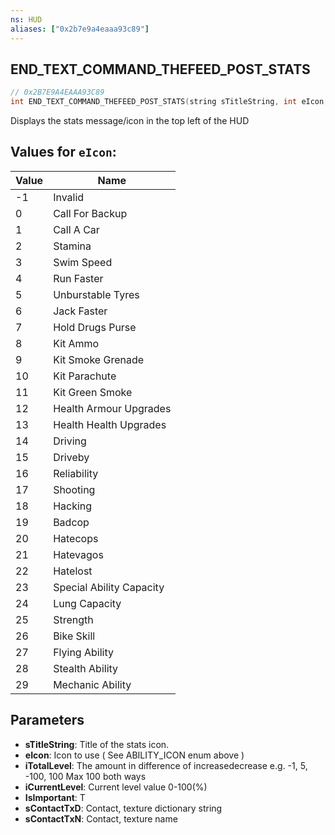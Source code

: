 ```yaml
---
ns: HUD
aliases: ["0x2b7e9a4eaaa93c89"]
---
```

## END_TEXT_COMMAND_THEFEED_POST_STATS

```c
// 0x2B7E9A4EAAA93C89
int END_TEXT_COMMAND_THEFEED_POST_STATS(string sTitleString, int eIcon, int iTotalLevel, int iCurrentLevel, bool IsImportant, string sContactTxD, string sContactTxN);
```

Displays the stats message/icon in the top left of the HUD

## Values for `eIcon`:
| Value | Name |
| --- | --- |
| -1 | Invalid |
| 0 | Call For Backup |
| 1 | Call A Car |
| 2 | Stamina |
| 3 | Swim Speed |
| 4 | Run Faster |
| 5 | Unburstable Tyres |
| 6 | Jack Faster |
| 7 | Hold Drugs Purse |
| 8 | Kit Ammo |
| 9 | Kit Smoke Grenade |
| 10 | Kit Parachute |
| 11 | Kit Green Smoke |
| 12 | Health Armour Upgrades |
| 13 | Health Health Upgrades |
| 14 | Driving |
| 15 | Driveby |
| 16 | Reliability |
| 17 | Shooting |
| 18 | Hacking |
| 19 | Badcop |
| 20 | Hatecops |
| 21 | Hatevagos |
| 22 | Hatelost |
| 23 | Special Ability Capacity |
| 24 | Lung Capacity |
| 25 | Strength |
| 26 | Bike Skill |
| 27 | Flying Ability |
| 28 | Stealth Ability |
| 29 | Mechanic Ability |


## Parameters
* **sTitleString**: Title of the stats icon.
* **eIcon**: Icon to use ( See ABILITY_ICON enum above )
* **iTotalLevel**: The amount in difference of increasedecrease e.g. -1, 5, -100, 100 Max 100 both ways
* **iCurrentLevel**: Current level value 0-100(%)
* **IsImportant**: T
* **sContactTxD**: Contact, texture dictionary string
* **sContactTxN**: Contact, texture name
